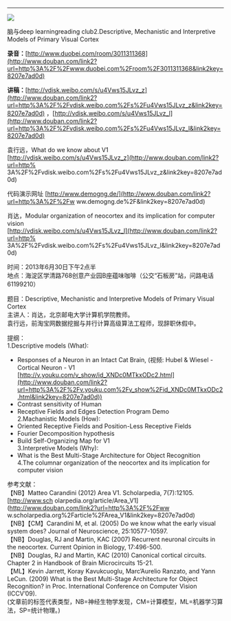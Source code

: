 ****

**![](http://www.swarmagents.cn/files/201306050049_deep_thinkers-1p8fp2c.jpg)**

脑与deep learningreading club2.Descriptive, Mechanistic and Interpretive Models of
Primary Visual Cortex

**录音：**[http://www.duobei.com/room/3011311368](http://www.douban.com/link2?url=http%3A%2F%2Fwww.duobei.com%2Froom%2F3011311368&link2key=8207e7ad0d)

**讲稿：**[http://vdisk.weibo.com/s/u4Vws15JLvz_z](http://www.douban.com/link2?url=http%3A%2F%2Fvdisk.weibo.com%2Fs%2Fu4Vws15JLvz_z&link2key=8207e7ad0d) ，[http://vdisk.weibo.com/s/u4Vws15JLvz_l](http://www.douban.com/link2?url=http%3A%2F%2Fvdisk.weibo.com%2Fs%2Fu4Vws15JLvz_l&link2key=8207e7ad0d)

袁行远，What do we know about V1  
[http://vdisk.weibo.com/s/u4Vws15JLvz_z](http://www.douban.com/link2?url=http%
3A%2F%2Fvdisk.weibo.com%2Fs%2Fu4Vws15JLvz_z&link2key=8207e7ad0d)  
  
代码演示网址 [http://www.demogng.de/](http://www.douban.com/link2?url=http%3A%2F%2Fw
ww.demogng.de%2F&link2key=8207e7ad0d)  
  
肖达，Modular organization of neocortex and its implication for computer vision  
[http://vdisk.weibo.com/s/u4Vws15JLvz_l](http://www.douban.com/link2?url=http%
3A%2F%2Fvdisk.weibo.com%2Fs%2Fu4Vws15JLvz_l&link2key=8207e7ad0d)  
  
时间：2013年6月30日下午2点半  
地点：海淀区学清路768创意产业园B座蕴味咖啡（公交“石板房”站，问路电话61199210）  
  
题目：Descriptive, Mechanistic and Interpretive Models of Primary Visual Cortex  
主讲人：肖达，北京邮电大学计算机学院教师。  
袁行远，前淘宝网数据挖掘与并行计算高级算法工程师，现辞职休假中。  
  
提纲：  
1.Descriptive models (What):  
* Responses of a Neuron in an Intact Cat Brain, (视频: Hubel & Wiesel - Cortical Neuron - V1 [http://v.youku.com/v_show/id_XNDc0MTkxODc2.html](http://www.douban.com/link2?url=http%3A%2F%2Fv.youku.com%2Fv_show%2Fid_XNDc0MTkxODc2.html&link2key=8207e7ad0d))   
* Contrast sensitivity of Human   
* Receptive Fields and Edges Detection Program Demo   
2.Machanistic Models (How):  
* Oriented Receptive Fields and Position-Less Receptive Fields   
* Fourier Decomposition hypothesis   
* Build Self-Organizing Map for V1   
3.Interpretive Models (Why):  
* What is the Best Multi-Stage Architecture for Object Recognition   
4.The columnar organization of the neocortex and its implication for computer
vision  
  
参考文献：  
【NB】Matteo Carandini (2012) Area V1. Scholarpedia, 7(7):12105. [http://www.sch
olarpedia.org/article/Area_V1](http://www.douban.com/link2?url=http%3A%2F%2Fww
w.scholarpedia.org%2Farticle%2FArea_V1&link2key=8207e7ad0d)  
【NB】【CM】Carandini M, et al. (2005) Do we know what the early visual system
does? Journal of Neuroscience, 25:10577-10597.  
【NB】Douglas, RJ and Martin, KAC (2007) Recurrent neuronal circuits in the
neocortex. Current Opinion in Biology, 17:496-500.  
【NB】Douglas, RJ and Martin, KAC (2010) Canonical cortical circuits. Chapter 2
in Handbook of Brain Microcircuits 15-21.  
【ML】Kevin Jarrett, Koray Kavukcuoglu, Marc’Aurelio Ranzato, and Yann LeCun.
(2009) What is the Best Multi-Stage Architecture for Object Recognition? in
Proc. International Conference on Computer Vision (ICCV’09).  
(文章前的标签代表类型，NB=神经生物学发现，CM=计算模型，ML=机器学习算法，SP=统计物理。)

